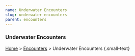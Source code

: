 ```yaml
---
name: Underwater Encounters
slug: underwater-encounters
parent: encounters
---
```

### Underwater Encounters
[Home](home) > [Encounters](encounters) > Underwater Encounters {.small-text}


